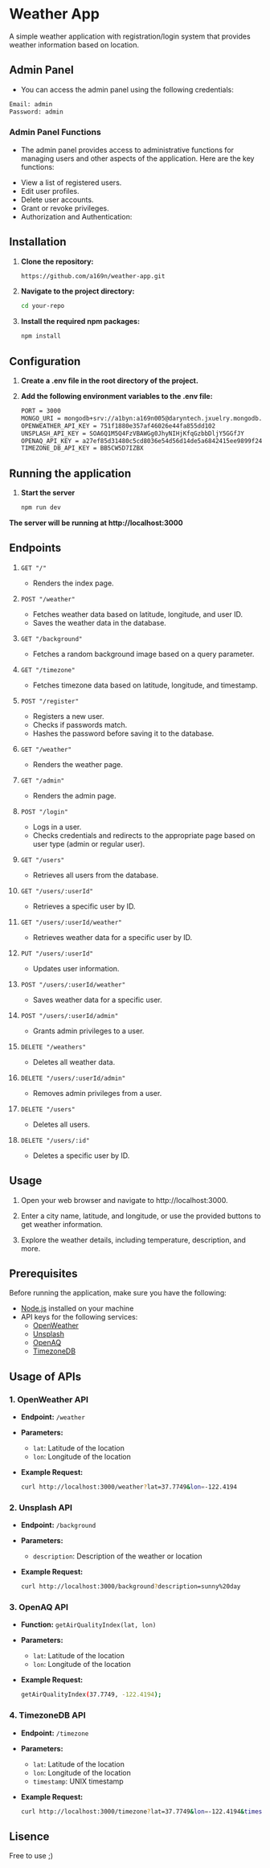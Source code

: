 # Weather App

A simple weather application with registration/login system that provides weather information based on location.

## Admin Panel

- You can access the admin panel using the following credentials:
```bash
Email: admin
Password: admin
```

### Admin Panel Functions
- The admin panel provides access to administrative functions for managing users and other aspects of the application. Here are the key functions:

* View a list of registered users.
* Edit user profiles.
* Delete user accounts.
* Grant or revoke privileges.
* Authorization and Authentication:

## Installation

1. **Clone the repository:**

   ```bash
   https://github.com/a169n/weather-app.git

2. **Navigate to the project directory:**

   ```bash
   cd your-repo

1. **Install the required npm packages:**

   ```bash
   npm install

## Configuration

1. **Create a .env file in the root directory of the project.**

2. **Add the following environment variables to the .env file:**
    ```bash
    PORT = 3000
    MONGO_URI = mongodb+srv://a1byn:a169n005@daryntech.jxuelry.mongodb.net/weather_db?retryWrites=true&w=majority
    OPENWEATHER_API_KEY = 751f1880e357af46026e44fa855dd102
    UNSPLASH_API_KEY = SOA6Q1M5Q4FzVBAWGg0JhyNIHjKfqGzbbDljY5GGfJY
    OPENAQ_API_KEY = a27ef85d31480c5cd8036e54d56d14de5a6842415ee9899f24e39605d32836f9
    TIMEZONE_DB_API_KEY = BB5CW5D7IZBX

## Running the application

1. **Start the server**
    ```bash
    npm run dev
    
**The server will be running at http://localhost:3000**


## Endpoints
1. ```GET "/"```
   - Renders the index page.

2. ```POST "/weather"```
   - Fetches weather data based on latitude, longitude, and user ID.
   - Saves the weather data in the database.

3. ```GET "/background"```
   - Fetches a random background image based on a query parameter.

4. ```GET "/timezone"```
   - Fetches timezone data based on latitude, longitude, and timestamp.

5. ```POST "/register"```
   - Registers a new user.
   - Checks if passwords match.
   - Hashes the password before saving it to the database.

6. ```GET "/weather"```
   - Renders the weather page.

7. ```GET "/admin"```
   - Renders the admin page.

8. ```POST "/login"```
   - Logs in a user.
   - Checks credentials and redirects to the appropriate page based on user type (admin or regular user).

9. ```GET "/users"```
   - Retrieves all users from the database.

10. ```GET "/users/:userId"```
    - Retrieves a specific user by ID.

11. ```GET "/users/:userId/weather"```
    - Retrieves weather data for a specific user by ID.

12. ```PUT "/users/:userId"```
    - Updates user information.

13. ```POST "/users/:userId/weather"```
    - Saves weather data for a specific user.

14. ```POST "/users/:userId/admin"```
    - Grants admin privileges to a user.

15. ```DELETE "/weathers"```
    - Deletes all weather data.

16. ```DELETE "/users/:userId/admin"```
    - Removes admin privileges from a user.

17. ```DELETE "/users"```
    - Deletes all users.

18. ```DELETE "/users/:id"```
    - Deletes a specific user by ID.

## Usage

1. Open your web browser and navigate to http://localhost:3000.

2. Enter a city name, latitude, and longitude, or use the provided buttons to get weather information.

3. Explore the weather details, including temperature, description, and more.

## Prerequisites

Before running the application, make sure you have the following:

- [Node.js](https://nodejs.org/) installed on your machine
- API keys for the following services:
  - [OpenWeather](https://openweathermap.org/api)
  - [Unsplash](https://unsplash.com/developers)
  - [OpenAQ](https://docs.openaq.org/#api-Overview)
  - [TimezoneDB](https://timezonedb.com/api)

## Usage of APIs

### 1. OpenWeather API

- **Endpoint:** `/weather`
- **Parameters:**
  - `lat`: Latitude of the location
  - `lon`: Longitude of the location
- **Example Request:**

  ```bash
  curl http://localhost:3000/weather?lat=37.7749&lon=-122.4194

### 2. Unsplash API

- **Endpoint:** `/background`
- **Parameters:**
  - `description`: Description of the weather or location
- **Example Request:**

  ```bash
  curl http://localhost:3000/background?description=sunny%20day

### 3. OpenAQ API

- **Function:** `getAirQualityIndex(lat, lon)`
- **Parameters:**
  - `lat`: Latitude of the location
  - `lon`: Longitude of the location
- **Example Request:**

  ```bash
  getAirQualityIndex(37.7749, -122.4194);

### 4. TimezoneDB API

- **Endpoint:** `/timezone`
- **Parameters:**
  - `lat`: Latitude of the location
  - `lon`: Longitude of the location
  - `timestamp`: UNIX timestamp
- **Example Request:**

  ```bash
  curl http://localhost:3000/timezone?lat=37.7749&lon=-122.4194&timestamp=1642742400

## Lisence

Free to use ;)


  






